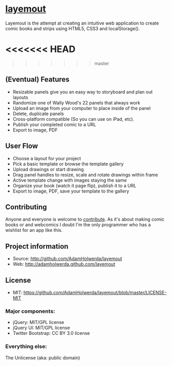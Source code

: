 # [layemout](http://adamholwerda.github.com/layemout)

Layemout is the attempt at creating an intuitive web application to create comic books and strips using HTML5, CSS3 and localStorage(). 


<<<<<<< HEAD
=======

>>>>>>> master
## (Eventual) Features

* Resizable panels give you an easy way to storyboard and plan out layouts
* Randomize one of Wally Wood's 22 panels that always work
* Upload an image from your computer to place inside of the panel
* Delete, duplicate panels
* Cross-platform compatible (So you can use on iPad, etc).
* Publish your completed comic to a URL
* Export to image, PDF

## User Flow 
* Choose a layout for your project
* Pick a basic template or browse the template gallery
* Upload drawings or start drawing
* Drag panel handles to resize, scale and rotate drawings within frame
* Active template change with images staying the same
* Organize your book (watch it page flip), publish it to a URL
* Export to image, PDF, save your template to the gallery


## Contributing

Anyone and everyone is welcome to [contribute](https://github.com/AdamHolwerda/layemout/issues). As it's about making comic books or and webcomics I doubt I'm the only programmer who has a wishlist for an app like this.


## Project information

* Source: http://github.com/AdamHolwerda/layemout
* Web: http://adamholwerda.github.com/layemout

## License

* MIT: https://github.com/AdamHolwerda/layemout/blob/master/LICENSE-MIT

### Major components:

* jQuery: MIT/GPL license
* jQuery UI: MIT/GPL license
* Twitter Bootstrap: CC BY 3.0 license

### Everything else:

The Unlicense (aka: public domain)
